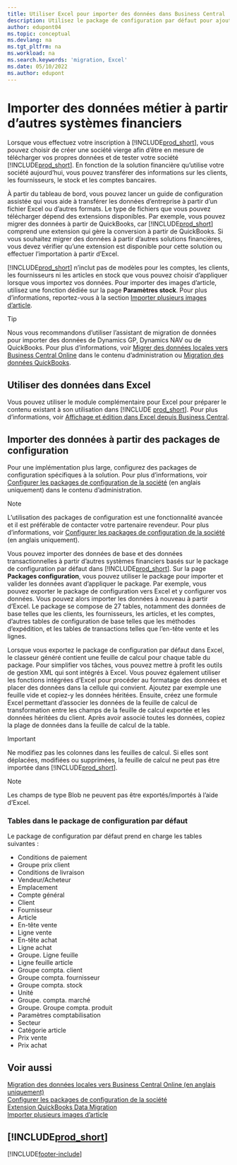 ```yaml
---
title: Utiliser Excel pour importer des données dans Business Central
description: Utilisez le package de configuration par défaut pour ajouter des données client dans Excel et les importer ensuite dans Business Central.
author: edupont04
ms.topic: conceptual
ms.devlang: na
ms.tgt_pltfrm: na
ms.workload: na
ms.search.keywords: 'migration, Excel'
ms.date: 05/10/2022
ms.author: edupont
---
```

# <a name="import-business-data-from-other-finance-systems" />Importer des données métier à partir d’autres systèmes financiers

Lorsque vous effectuez votre inscription à [!INCLUDE[prod_short](includes/prod_short.md)], vous pouvez choisir de créer une société vierge afin d’être en mesure de télécharger vos propres données et de tester votre société [!INCLUDE[prod_short](includes/prod_short.md)]. En fonction de la solution financière qu’utilise votre société aujourd’hui, vous pouvez transférer des informations sur les clients, les fournisseurs, le stock et les comptes bancaires.  

À partir du tableau de bord, vous pouvez lancer un guide de configuration assistée qui vous aide à transférer les données d’entreprise à partir d’un fichier Excel ou d’autres formats. Le type de fichiers que vous pouvez télécharger dépend des extensions disponibles. Par exemple, vous pouvez migrer des données à partir de QuickBooks, car [!INCLUDE[prod_short](includes/prod_short.md)] comprend une extension qui gère la conversion à partir de QuickBooks. Si vous souhaitez migrer des données à partir d’autres solutions financières, vous devez vérifier qu’une extension est disponible pour cette solution ou effectuer l’importation à partir d’Excel.  

[!INCLUDE[prod_short](includes/prod_short.md)] n’inclut pas de modèles pour les comptes, les clients, les fournisseurs ni les articles en stock que vous pouvez choisir d’appliquer lorsque vous importez vos données. Pour importer des images d’article, utilisez une fonction dédiée sur la page **Paramètres stock**. Pour plus d’informations, reportez-vous à la section [Importer plusieurs images d’article](inventory-how-import-item-pictures.md).

> [!TIP]  
> Nous vous recommandons d’utiliser l’assistant de migration de données pour importer des données de Dynamics GP, Dynamics NAV ou de QuickBooks. Pour plus d’informations, voir [Migrer des données locales vers Business Central Online](/dynamics365/business-central/dev-itpro/administration/migrate-data) dans le contenu d’administration ou [Migration des données QuickBooks](ui-extensions-quickbooks-data-migration.md).

## <a name="work-with-data-in-excel" />Utiliser des données dans Excel

Vous pouvez utiliser le module complémentaire pour Excel pour préparer le contenu existant à son utilisation dans [!INCLUDE [prod_short](includes/prod_short.md)]. Pour plus d’informations, voir [Affichage et édition dans Excel depuis Business Central](across-work-with-excel.md).  

## <a name="import-data-from-configuration-packages" />Importer des données à partir des packages de configuration

Pour une implémentation plus large, configurez des packages de configuration spécifiques à la solution. Pour plus d’informations, voir [Configurer les packages de configuration de la société](/dynamics365/business-central/dev-itpro/administration/set-up-standard-company-configuration-packages) (en anglais uniquement) dans le contenu d’administration.  

> [!NOTE]  
> L’utilisation des packages de configuration est une fonctionnalité avancée et il est préférable de contacter votre partenaire revendeur. Pour plus d’informations, voir [Configurer les packages de configuration de la société](/dynamics365/business-central/dev-itpro/administration/set-up-standard-company-configuration-packages) (en anglais uniquement).

Vous pouvez importer des données de base et des données transactionnelles à partir d’autres systèmes financiers basés sur le package de configuration par défaut dans [!INCLUDE[prod_short](includes/prod_short.md)]. Sur la page **Packages configuration**, vous pouvez utiliser le package pour importer et valider les données avant d’appliquer le package. Par exemple, vous pouvez exporter le package de configuration vers Excel et y configurer vos données. Vous pouvez alors importer les données à nouveau à partir d’Excel. Le package se compose de 27 tables, notamment des données de base telles que les clients, les fournisseurs, les articles, et les comptes, d’autres tables de configuration de base telles que les méthodes d’expédition, et les tables de transactions telles que l’en-tête vente et les lignes.  

Lorsque vous exportez le package de configuration par défaut dans Excel, le classeur généré contient une feuille de calcul pour chaque table du package. Pour simplifier vos tâches, vous pouvez mettre à profit les outils de gestion XML qui sont intégrés à Excel. Vous pouvez également utiliser les fonctions intégrées d’Excel pour procéder au formatage des données et placer des données dans la cellule qui convient. Ajoutez par exemple une feuille vide et copiez-y les données héritées. Ensuite, créez une formule Excel permettant d’associer les données de la feuille de calcul de transformation entre les champs de la feuille de calcul exportée et les données héritées du client. Après avoir associé toutes les données, copiez la plage de données dans la feuille de calcul de la table.  

> [!IMPORTANT]  
> Ne modifiez pas les colonnes dans les feuilles de calcul. Si elles sont déplacées, modifiées ou supprimées, la feuille de calcul ne peut pas être importée dans [!INCLUDE[prod_short](includes/prod_short.md)].

> [!NOTE]
> Les champs de type Blob ne peuvent pas être exportés/importés à l’aide d’Excel.

### <a name="tables-in-the-default-configuration-package" />Tables dans le package de configuration par défaut

Le package de configuration par défaut prend en charge les tables suivantes :

- Conditions de paiement
- Groupe prix client
- Conditions de livraison
- Vendeur/Acheteur
- Emplacement
- Compte général
- Client
- Fournisseur
- Article
- En-tête vente
- Ligne vente
- En-tête achat
- Ligne achat
- Groupe. Ligne feuille
- Ligne feuille article
- Groupe compta. client
- Groupe compta. fournisseur
- Groupe compta. stock
- Unité
- Groupe. compta. marché
- Groupe. Groupe compta. produit
- Paramètres comptabilisation
- Secteur
- Catégorie article
- Prix vente
- Prix achat

## <a name="see-also" />Voir aussi

[Migration des données locales vers Business Central Online (en anglais uniquement)](/dynamics365/business-central/dev-itpro/administration/migrate-data)  
[Configurer les packages de configuration de la société](/dynamics365/business-central/dev-itpro/administration/set-up-standard-company-configuration-packages)  
[Extension QuickBooks Data Migration](ui-extensions-quickbooks-data-migration.md)  
[Importer plusieurs images d’article](inventory-how-import-item-pictures.md)

## <a name="includeprodshortincludesfreetrialmdmd" />[!INCLUDE[prod_short](includes/free_trial_md.md)]


[!INCLUDE[footer-include](includes/footer-banner.md)]
